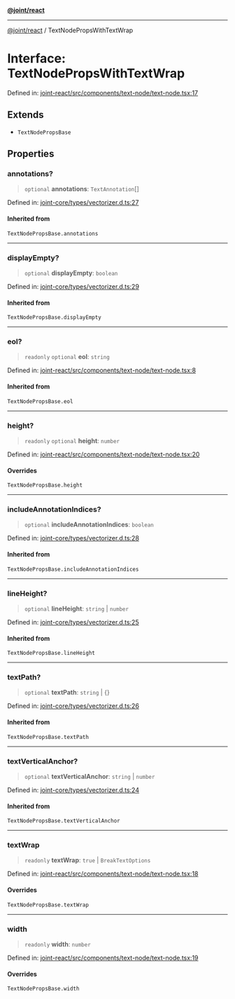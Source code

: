 [**@joint/react**](../README.md)

***

[@joint/react](../README.md) / TextNodePropsWithTextWrap

# Interface: TextNodePropsWithTextWrap

Defined in: [joint-react/src/components/text-node/text-node.tsx:17](https://github.com/samuelgja/joint/blob/main/packages/joint-react/src/components/text-node/text-node.tsx#L17)

## Extends

- `TextNodePropsBase`

## Properties

### annotations?

> `optional` **annotations**: `TextAnnotation`[]

Defined in: [joint-core/types/vectorizer.d.ts:27](https://github.com/samuelgja/joint/blob/main/packages/joint-core/types/vectorizer.d.ts#L27)

#### Inherited from

`TextNodePropsBase.annotations`

***

### displayEmpty?

> `optional` **displayEmpty**: `boolean`

Defined in: [joint-core/types/vectorizer.d.ts:29](https://github.com/samuelgja/joint/blob/main/packages/joint-core/types/vectorizer.d.ts#L29)

#### Inherited from

`TextNodePropsBase.displayEmpty`

***

### eol?

> `readonly` `optional` **eol**: `string`

Defined in: [joint-react/src/components/text-node/text-node.tsx:8](https://github.com/samuelgja/joint/blob/main/packages/joint-react/src/components/text-node/text-node.tsx#L8)

#### Inherited from

`TextNodePropsBase.eol`

***

### height?

> `readonly` `optional` **height**: `number`

Defined in: [joint-react/src/components/text-node/text-node.tsx:20](https://github.com/samuelgja/joint/blob/main/packages/joint-react/src/components/text-node/text-node.tsx#L20)

#### Overrides

`TextNodePropsBase.height`

***

### includeAnnotationIndices?

> `optional` **includeAnnotationIndices**: `boolean`

Defined in: [joint-core/types/vectorizer.d.ts:28](https://github.com/samuelgja/joint/blob/main/packages/joint-core/types/vectorizer.d.ts#L28)

#### Inherited from

`TextNodePropsBase.includeAnnotationIndices`

***

### lineHeight?

> `optional` **lineHeight**: `string` \| `number`

Defined in: [joint-core/types/vectorizer.d.ts:25](https://github.com/samuelgja/joint/blob/main/packages/joint-core/types/vectorizer.d.ts#L25)

#### Inherited from

`TextNodePropsBase.lineHeight`

***

### textPath?

> `optional` **textPath**: `string` \| \{\}

Defined in: [joint-core/types/vectorizer.d.ts:26](https://github.com/samuelgja/joint/blob/main/packages/joint-core/types/vectorizer.d.ts#L26)

#### Inherited from

`TextNodePropsBase.textPath`

***

### textVerticalAnchor?

> `optional` **textVerticalAnchor**: `string` \| `number`

Defined in: [joint-core/types/vectorizer.d.ts:24](https://github.com/samuelgja/joint/blob/main/packages/joint-core/types/vectorizer.d.ts#L24)

#### Inherited from

`TextNodePropsBase.textVerticalAnchor`

***

### textWrap

> `readonly` **textWrap**: `true` \| `BreakTextOptions`

Defined in: [joint-react/src/components/text-node/text-node.tsx:18](https://github.com/samuelgja/joint/blob/main/packages/joint-react/src/components/text-node/text-node.tsx#L18)

#### Overrides

`TextNodePropsBase.textWrap`

***

### width

> `readonly` **width**: `number`

Defined in: [joint-react/src/components/text-node/text-node.tsx:19](https://github.com/samuelgja/joint/blob/main/packages/joint-react/src/components/text-node/text-node.tsx#L19)

#### Overrides

`TextNodePropsBase.width`
